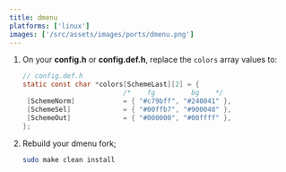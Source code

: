 ```yaml
---
title: dmenu
platforms: ['linux']
images: ['/src/assets/images/ports/dmenu.png']
---
```


1. On your **config.h** or **config.def.h**, replace the `colors` array values to:
   ```c
   // config.def.h
   static const char *colors[SchemeLast][2] = {
   							/*    fg         bg    */
   	[SchemeNorm]			= { "#c79bff", "#240041" },
   	[SchemeSel] 			= { "#00ffb7", "#900048" },
   	[SchemeOut] 			= { "#000000", "#00ffff" },
   };
   ```
2. Rebuild your dmenu fork;
   ```bash
   sudo make clean install
   ```
